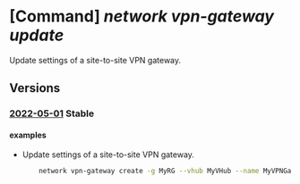 # [Command] _network vpn-gateway update_

Update settings of a site-to-site VPN gateway.

## Versions

### [2022-05-01](/Resources/mgmt-plane/L3N1YnNjcmlwdGlvbnMve30vcmVzb3VyY2Vncm91cHMve30vcHJvdmlkZXJzL21pY3Jvc29mdC5uZXR3b3JrL3ZwbmdhdGV3YXlzL3t9/2022-05-01.xml) **Stable**

<!-- mgmt-plane /subscriptions/{}/resourcegroups/{}/providers/microsoft.network/vpngateways/{} 2022-05-01 -->

#### examples

- Update settings of a site-to-site VPN gateway.
    ```bash
        network vpn-gateway create -g MyRG --vhub MyVHub --name MyVPNGateway --tags foo=bar
    ```
